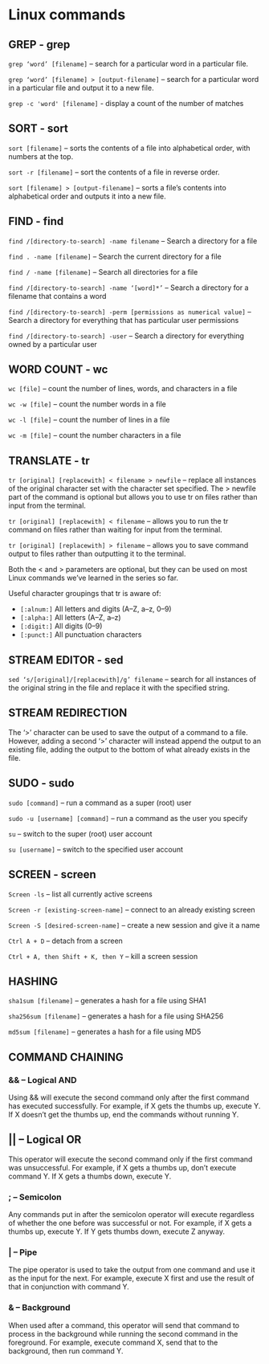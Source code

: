 # Linux commands

## GREP - grep

`grep ‘word’ [filename]` –  search for a particular word in a particular file.

`grep ‘word’ [filename] > [output-filename]` –  search for a particular word in a particular file and output it to a new file.

`grep -c 'word' [filename]` - display a count of the number of matches

## SORT - sort

`sort [filename]` –  sorts the contents of a file into alphabetical order, with numbers at the top.

`sort -r [filename]` –  sort the contents of a file in reverse order.

`sort [filename] > [output-filename]` –  sorts a file’s contents into alphabetical order and outputs it into a new file.

## FIND - find

`find /[directory-to-search] -name filename` –  Search a directory for a file

`find . -name [filename]` –  Search the current directory for a file

`find / -name [filename]` –  Search all directories for a file

`find /[directory-to-search] -name ‘[word]*’` – Search a directory for a filename that contains a word

`find /[directory-to-search] -perm [permissions as numerical value]` –  Search a directory for everything that has particular user permissions

`find /[directory-to-search] -user` –  Search a directory for everything owned by a particular user

## WORD COUNT - wc

`wc [file]` – count the number of lines, words, and characters in a file

`wc -w [file]` – count the number words in a file

`wc -l [file]` – count the number of lines in a file

`wc -m [file]` – count the number characters in a file

## TRANSLATE - tr

`tr [original] [replacewith] < filename > newfile` – replace all instances of the original character set with the character set specified. The > newfile part of the command is optional but allows you to use tr on files rather than input from the terminal.

`tr [original] [replacewith] < filename` – allows you to run the tr command on files rather than waiting for input from the terminal.

`tr [original] [replacewith] > filename` – allows you to save command output to files rather than outputting it to the terminal.

Both the < and > parameters are optional, but they can be used on most Linux commands we’ve learned in the series so far.

Useful character groupings that tr is aware of:

* `[:alnum:]` All letters and digits (A–Z, a–z, 0–9)
* `[:alpha:]` All letters (A–Z, a–z)
* `[:digit:]` All digits (0–9)
* `[:punct:]` All punctuation characters

## STREAM EDITOR - sed

`sed ‘s/[original]/[replacewith]/g’ filename` – search for all instances of the original string in the file and replace it with the specified string.

## STREAM REDIRECTION

The ‘>’ character can be used to save the output of a command to a file. However, adding a second ‘>’ character will instead append the output to an existing file, adding the output to the bottom of what already exists in the file.

## SUDO - sudo

`sudo [command]` – run a command as a super (root) user

`sudo -u [username] [command]` – run a command as the user you specify

`su` – switch to the super (root) user account

`su [username]` – switch to the specified user account

## SCREEN - screen

`Screen -ls` –  list all currently active screens

`Screen -r [existing-screen-name]` –  connect to an already existing screen

`Screen -S [desired-screen-name]` –  create a new session and give it a name

`Ctrl A + D` –  detach from a screen

`Ctrl + A, then Shift + K, then Y` –  kill a screen session

## HASHING

`sha1sum [filename]` –  generates a hash for a file using SHA1 

`sha256sum [filename]` –  generates a hash for a file using SHA256

`md5sum [filename]` –  generates a hash for a file using MD5

## COMMAND CHAINING

### && – Logical AND

Using && will execute the second command only after the first command has executed successfully. For example, if X gets the thumbs up, execute Y. If X doesn’t get the thumbs up, end the commands without running Y.

## || – Logical OR

This operator will execute the second command only if the first command was unsuccessful. For example, if X gets a thumbs up, don’t execute command Y. If X gets a thumbs down, execute Y.

### ; – Semicolon

Any commands put in after the semicolon operator will execute regardless of whether the one before was successful or not. For example, if X gets a thumbs up, execute Y. If Y gets thumbs down, execute Z anyway.

### | – Pipe

The pipe operator is used to take the output from one command and use it as the input for the next. For example, execute X first and use the result of that in conjunction with command Y.

### & – Background

When used after a command, this operator will send that command to process in the background while running the second command in the foreground. For example, execute command X, send that to the background, then run command Y.
